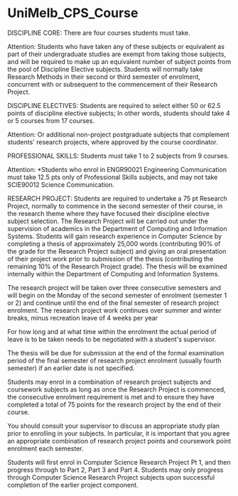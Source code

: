 # UniMelb_CPS_Course

DISCIPLINE CORE:
There are four courses students must take.

Attention: 
Students who have taken any of these subjects or equivalent as part of their undergraduate studies are exempt from taking those subjects, and will be required to make up an equivalent number of subject points from the pool of Discipline Elective subjects. Students will normally take Research Methods in their second or third semester of enrolment, concurrent with or subsequent to the commencement of their Research Project.



DISCIPLINE ELECTIVES:
Students are required to select either 50 or 62.5 points of discipline elective subjects;
In other words, students should take 4 or 5 courses from 17 courses.

Attention:
Or additional non-project postgraduate subjects that complement students' research projects, where approved by the course coordinator.



PROFESSIONAL SKILLS:
Students must take 1 to 2 subjects from 9 courses.

Attention:
*Students who enrol in ENGR90021 Engineering Communication must take 12.5 pts only of Professional Skills subjects, and may not take SCIE90012 Science Communication.


RESEARCH PROJECT:
Students are required to undertake a 75 pt Research Project, normally to commence in the second semester of their course, in the research theme where they have focused their discipline elective subject selection. The Research Project will be carried out under the supervision of academics in the Department of Computing and Information Systems. Students will gain research experience in Computer Science by completing a thesis of approximately 25,000 words (contributing 90% of the grade for the Research Project subject) and giving an oral presentation of their project work prior to submission of the thesis (contributing the remaining 10% of the Research Project grade). The thesis will be examined internally within the Department of Computing and Information Systems.

The research project will be taken over three consecutive semesters and will begin on the Monday of the second semester of enrolment (semester 1 or 2) and continue until the end of the final semester of research project enrolment. The research project work continues over summer and winter breaks, minus recreation leave of 4 weeks per year

For how long and at what time within the enrolment the actual period of leave is to be taken needs to be negotiated with a student's supervisor.

The thesis will be due for submission at the end of the formal examination period of the final semester of research project enrolment (usually fourth semester) if an earlier date is not specified.

Students may enrol in a combination of research project subjects and coursework subjects as long as once the Research Project is commenced, the consecutive enrolment requirement is met and to ensure they have completed a total of 75 points for the research project by the end of their course.

You should consult your supervisor to discuss an appropriate study plan prior to enrolling in your subjects. In particular, it is important that you agree an appropriate combination of research project points and coursework point enrolment each semester.

Students will first enrol in Computer Science Research Project Pt 1, and then progress through to Part 2, Part 3 and Part 4. Students may only progress through Computer Science Research Project subjects upon successful completion of the earlier project component.
